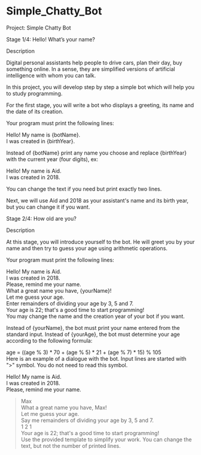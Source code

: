 # Simple_Chatty_Bot
Project: Simple Chatty Bot

Stage 1/4: Hello! What’s your name?

Description

Digital personal assistants help people to drive cars, plan their day, buy something online. In a sense, they are simplified versions of artificial intelligence with whom you can talk.

In this project, you will develop step by step a simple bot which will help you to study programming.

For the first stage, you will write a bot who displays a greeting, its name and the date of its creation.

Your program must print the following lines:

Hello! My name is {botName}.</br>
I was created in {birthYear}.</br>

Instead of {botName} print any name you choose and replace {birthYear} with the current year (four digits), ex:

Hello! My name is Aid.</br>
I was created in 2018.</br>

You can change the text if you need but print exactly two lines.

Next, we will use Aid and 2018 as your assistant's name and its birth year, but you can change it if you want.

Stage 2/4: How old are you?

Description

At this stage, you will introduce yourself to the bot. He will greet you by your name and then try to guess your age using arithmetic operations.

Your program must print the following lines:

Hello! My name is Aid.</br>
I was created in 2018.</br>
Please, remind me your name.</br>
What a great name you have, {yourName}!</br>
Let me guess your age.</br>
Enter remainders of dividing your age by 3, 5 and 7.</br>
Your age is 22; that's a good time to start programming!</br>
You may change the name and the creation year of your bot if you want.</br>

Instead of {yourName}, the bot must print your name entered from the standard input. Instead of {yourAge}, the bot must determine your age according to the following formula:

age = ((age % 3) * 70 + (age % 5) * 21 + (age % 7) * 15) % 105</br>
Here is an example of a dialogue with the bot. Input lines are started with ">" symbol. You do not need to read this symbol.</br>

Hello! My name is Aid.</br>
I was created in 2018.</br>
Please, remind me your name.</br>
> Max</br>
What a great name you have, Max!</br>
Let me guess your age.</br>
Say me remainders of dividing your age by 3, 5 and 7.</br>
> 1 2 1</br>
Your age is 22; that's a good time to start programming!</br>
Use the provided template to simplify your work. You can change the text, but not the number of printed lines.</br>
